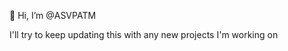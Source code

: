 👋 Hi, I’m @ASVPATM

I'll try to keep updating this with any new projects I'm working on
<!---
ASVPATM/ASVPATM is a ✨ special ✨ repository because its `README.md` (this file) appears on your GitHub profile.
You can click the Preview link to take a look at your changes.
--->

